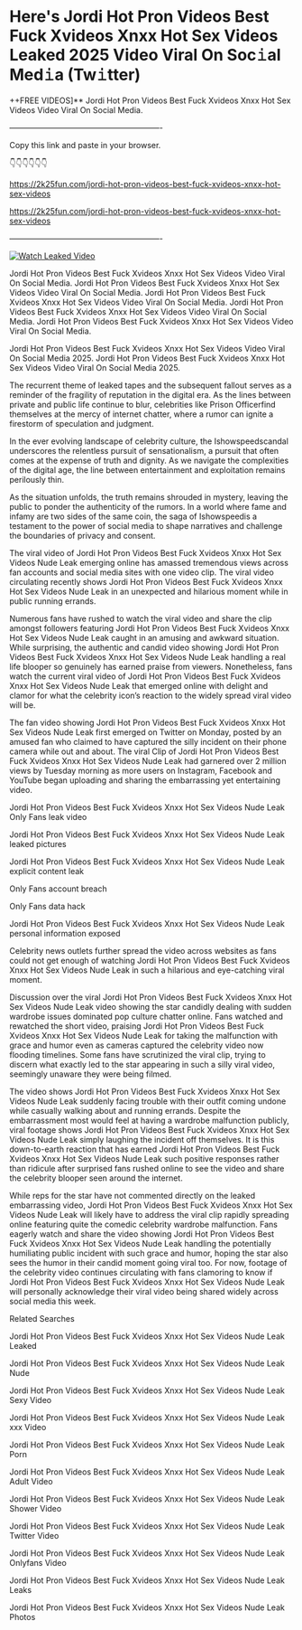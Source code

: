 # Here's Jordi Hot Pron Videos Best Fuck Xvideos Xnxx Hot Sex Videos Leaked 2025 Video Viral On Soc𝚒al Med𝚒a (Tw𝚒tter)

++FREE VIDEOS]** Jordi Hot Pron Videos Best Fuck Xvideos Xnxx Hot Sex Videos Video Viral On Social Media.

———————————————————-

Copy this link and paste in your browser.

👇👇👇👇👇👇

https://2k25fun.com/jordi-hot-pron-videos-best-fuck-xvideos-xnxx-hot-sex-videos

https://2k25fun.com/jordi-hot-pron-videos-best-fuck-xvideos-xnxx-hot-sex-videos

———————————————————-

[![Watch Leaked Video](https://miro.medium.com/v2/resize:fit:828/format:webp/1*cilzJN44JGOrTw9NJCrNHA.gif "Watch Leaked Video")](https://2k25fun.com/jordi-hot-pron-videos-best-fuck-xvideos-xnxx-hot-sex-videos)

Jordi Hot Pron Videos Best Fuck Xvideos Xnxx Hot Sex Videos Video Viral On Social Media. Jordi Hot Pron Videos Best Fuck Xvideos Xnxx Hot Sex Videos Video Viral On Social Media. Jordi Hot Pron Videos Best Fuck Xvideos Xnxx Hot Sex Videos Video Viral On Social Media. Jordi Hot Pron Videos Best Fuck Xvideos Xnxx Hot Sex Videos Video Viral On Social Media. Jordi Hot Pron Videos Best Fuck Xvideos Xnxx Hot Sex Videos Video Viral On Social Media.

Jordi Hot Pron Videos Best Fuck Xvideos Xnxx Hot Sex Videos Video Viral On Social Media 2025. Jordi Hot Pron Videos Best Fuck Xvideos Xnxx Hot Sex Videos Video Viral On Social Media 2025.

The recurrent theme of leaked tapes and the subsequent fallout serves as a reminder of the fragility of reputation in the digital era. As the lines between private and public life continue to blur, celebrities like Prison Officerfind themselves at the mercy of internet chatter, where a rumor can ignite a firestorm of speculation and judgment.

In the ever evolving landscape of celebrity culture, the Ishowspeedscandal underscores the relentless pursuit of sensationalism, a pursuit that often comes at the expense of truth and dignity. As we navigate the complexities of the digital age, the line between entertainment and exploitation remains perilously thin.

As the situation unfolds, the truth remains shrouded in mystery, leaving the public to ponder the authenticity of the rumors. In a world where fame and infamy are two sides of the same coin, the saga of Ishowspeedis a testament to the power of social media to shape narratives and challenge the boundaries of privacy and consent.

The viral video of Jordi Hot Pron Videos Best Fuck Xvideos Xnxx Hot Sex Videos Nude Leak emerging online has amassed tremendous views across fan accounts and social media sites with one video clip. The viral video circulating recently shows Jordi Hot Pron Videos Best Fuck Xvideos Xnxx Hot Sex Videos Nude Leak in an unexpected and hilarious moment while in public running errands.

Numerous fans have rushed to watch the viral video and share the clip amongst followers featuring Jordi Hot Pron Videos Best Fuck Xvideos Xnxx Hot Sex Videos Nude Leak caught in an amusing and awkward situation. While surprising, the authentic and candid video showing Jordi Hot Pron Videos Best Fuck Xvideos Xnxx Hot Sex Videos Nude Leak handling a real life blooper so genuinely has earned praise from viewers. Nonetheless, fans watch the current viral video of Jordi Hot Pron Videos Best Fuck Xvideos Xnxx Hot Sex Videos Nude Leak that emerged online with delight and clamor for what the celebrity icon’s reaction to the widely spread viral video will be.

The fan video showing Jordi Hot Pron Videos Best Fuck Xvideos Xnxx Hot Sex Videos Nude Leak first emerged on Twitter on Monday, posted by an amused fan who claimed to have captured the silly incident on their phone camera while out and about. The viral Clip of Jordi Hot Pron Videos Best Fuck Xvideos Xnxx Hot Sex Videos Nude Leak had garnered over 2 million views by Tuesday morning as more users on Instagram, Facebook and YouTube began uploading and sharing the embarrassing yet entertaining video.

Jordi Hot Pron Videos Best Fuck Xvideos Xnxx Hot Sex Videos Nude Leak Only Fans leak video

Jordi Hot Pron Videos Best Fuck Xvideos Xnxx Hot Sex Videos Nude Leak leaked pictures

Jordi Hot Pron Videos Best Fuck Xvideos Xnxx Hot Sex Videos Nude Leak explicit content leak

Only Fans account breach

Only Fans data hack

Jordi Hot Pron Videos Best Fuck Xvideos Xnxx Hot Sex Videos Nude Leak personal information exposed

Celebrity news outlets further spread the video across websites as fans could not get enough of watching Jordi Hot Pron Videos Best Fuck Xvideos Xnxx Hot Sex Videos Nude Leak in such a hilarious and eye-catching viral moment.

Discussion over the viral Jordi Hot Pron Videos Best Fuck Xvideos Xnxx Hot Sex Videos Nude Leak video showing the star candidly dealing with sudden wardrobe issues dominated pop culture chatter online. Fans watched and rewatched the short video, praising Jordi Hot Pron Videos Best Fuck Xvideos Xnxx Hot Sex Videos Nude Leak for taking the malfunction with grace and humor even as cameras captured the celebrity video now flooding timelines. Some fans have scrutinized the viral clip, trying to discern what exactly led to the star appearing in such a silly viral video, seemingly unaware they were being filmed.

The video shows Jordi Hot Pron Videos Best Fuck Xvideos Xnxx Hot Sex Videos Nude Leak suddenly facing trouble with their outfit coming undone while casually walking about and running errands. Despite the embarrassment most would feel at having a wardrobe malfunction publicly, viral footage shows Jordi Hot Pron Videos Best Fuck Xvideos Xnxx Hot Sex Videos Nude Leak simply laughing the incident off themselves. It is this down-to-earth reaction that has earned Jordi Hot Pron Videos Best Fuck Xvideos Xnxx Hot Sex Videos Nude Leak such positive responses rather than ridicule after surprised fans rushed online to see the video and share the celebrity blooper seen around the internet.

While reps for the star have not commented directly on the leaked embarrassing video, Jordi Hot Pron Videos Best Fuck Xvideos Xnxx Hot Sex Videos Nude Leak will likely have to address the viral clip rapidly spreading online featuring quite the comedic celebrity wardrobe malfunction. Fans eagerly watch and share the video showing Jordi Hot Pron Videos Best Fuck Xvideos Xnxx Hot Sex Videos Nude Leak handling the potentially humiliating public incident with such grace and humor, hoping the star also sees the humor in their candid moment going viral too. For now, footage of the celebrity video continues circulating with fans clamoring to know if Jordi Hot Pron Videos Best Fuck Xvideos Xnxx Hot Sex Videos Nude Leak will personally acknowledge their viral video being shared widely across social media this week.

Related Searches

Jordi Hot Pron Videos Best Fuck Xvideos Xnxx Hot Sex Videos Nude Leak Leaked

Jordi Hot Pron Videos Best Fuck Xvideos Xnxx Hot Sex Videos Nude Leak Nude

Jordi Hot Pron Videos Best Fuck Xvideos Xnxx Hot Sex Videos Nude Leak Sexy Video

Jordi Hot Pron Videos Best Fuck Xvideos Xnxx Hot Sex Videos Nude Leak xxx Video

Jordi Hot Pron Videos Best Fuck Xvideos Xnxx Hot Sex Videos Nude Leak Porn

Jordi Hot Pron Videos Best Fuck Xvideos Xnxx Hot Sex Videos Nude Leak Adult Video

Jordi Hot Pron Videos Best Fuck Xvideos Xnxx Hot Sex Videos Nude Leak Shower Video

Jordi Hot Pron Videos Best Fuck Xvideos Xnxx Hot Sex Videos Nude Leak Twitter Video

Jordi Hot Pron Videos Best Fuck Xvideos Xnxx Hot Sex Videos Nude Leak Onlyfans Video

Jordi Hot Pron Videos Best Fuck Xvideos Xnxx Hot Sex Videos Nude Leak Leaks

Jordi Hot Pron Videos Best Fuck Xvideos Xnxx Hot Sex Videos Nude Leak Photos